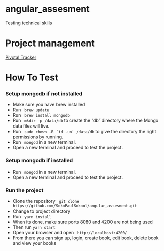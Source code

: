 # angular_assesment
Testing technical skills

# Project management
[Pivotal Tracker]([https://link](https://www.pivotaltracker.com/n/projects/2375729))

# How To Test
  
### Setup mongodb if not installed

- Make sure you have brew installed
- Run ``` brew update```
- Run ``` brew install mongodb``` 
- Run ``` mkdir -p /data/db``` to create the “db” directory where the Mongo data files will live. 
- Run ``` sudo chown -R `id -un` /data/db``` to give the directory the right permissions by running. 
- Run ``` mongod``` in a new terminal.
- Open a new terminal and proceed to test the project.

### Setup mongodb if installed

- Run ``` mongod``` in a new terminal.
- Open a new terminal and proceed to test the project.
 
### Run the project

- Clone the repository ``` git clone https://github.com/SokoPaulSokool/angular_assesment.git```
- Change to project directory
- Run ``` yarn install```
- When its done, make sure ports 8080 and 4200 are not being used
- Then run ``` yarn start ```
- Open your browser and open ``` http://localhost:4200/```
- From there you can sign up, login, create book, edit book, delete book and view your books